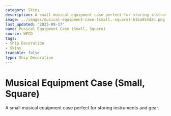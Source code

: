 ```yaml
---
category: Skins
description: A small musical equipment case perfect for storing instruments and gear.
image: ../images/musical-equipment-case-(small,-square)-61ba954d2c.png
last_updated: '2025-09-17'
name: Musical Equipment Case (Small, Square)
source: WFCD
tags:
- Ship Decoration
- Skins
tradable: false
type: Ship Decoration
---
```


# Musical Equipment Case (Small, Square)

A small musical equipment case perfect for storing instruments and gear.

